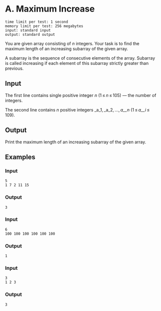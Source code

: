 # A. Maximum Increase

```
time limit per test: 1 second
memory limit per test: 256 megabytes
input: standard input
output: standard output
```

You are given array consisting of _n_ integers. Your task is to find the maximum length of an increasing subarray of the given array.

A subarray is the sequence of consecutive elements of the array. Subarray is called increasing if each element of this subarray strictly greater than previous.

## Input

The first line contains single positive integer _n_ (1 ≤ _n_ ≤ 105) — the number of integers.

The second line contains _n_ positive integers _a_1, _a_2, ..., _a__n_ (1 ≤ _a__i_ ≤ 109).

## Output

Print the maximum length of an increasing subarray of the given array.

## Examples

### Input
```
5  
1 7 2 11 15
```

### Output

```
3  
```

### Input

```
6  
100 100 100 100 100 100  
```

### Output

```
1  
```

### Input

```
3  
1 2 3  
```

### Output

```
3
```
